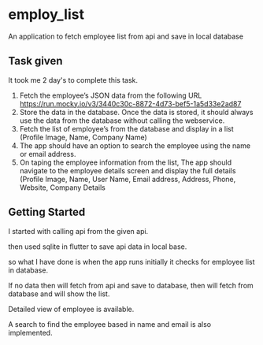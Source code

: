 # employ_list

An application to fetch employee list from api and save in local database

## Task given

It took me 2 day's to complete this task.
1. Fetch the employee’s JSON data from the following URL
https://run.mocky.io/v3/3440c30c-8872-4d73-bef5-1a5d33e2ad87
2. Store the data in the database. Once the data is stored, it should always use the data from the database without calling the webservice.
3. Fetch the list of employee’s from the database and display in a list (Profile Image, Name, Company Name)
4. The app should have an option to search the employee using the name or email address.
5. On taping the employee information from the list, The app should navigate to the employee details screen and display the full details (Profile Image, Name, User Name, Email address, Address, Phone, Website, Company Details

## Getting Started

I started with calling api from the given api.

then used sqlite in flutter to save api data in local base.

so what I have done is when the app runs initially it checks for employee list in database.

If no data then will fetch from api and save to database, then will fetch from database and will show the list.

Detailed view of employee is available.

A search to find the employee based in name and email is also implemented.
